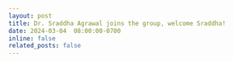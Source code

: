 ```yaml
---
layout: post
title: Dr. Sraddha Agrawal joins the group, welcome Sraddha! 
date: 2024-03-04  08:00:00-0700
inline: false
related_posts: false
---
```



